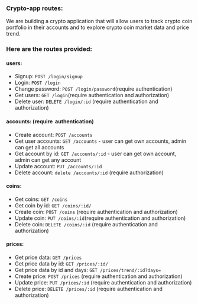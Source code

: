 ### Crypto-app routes:

We are building a crypto application that will allow users to track crypto coin portfolio in their accounts and to explore crypto coin market data and price trend. 

### Here are the routes provided:

#### users:
- Signup: `POST /login/signup`
- Login: `POST /login`
- Change password: `POST /login/password`(require authentication) 
- Get users: `GET /login`(require authentication and authorization) 
- Delete user: `DELETE /login/:id` (require authentication and authorization) 

#### accounts: (require  authentication)
- Create account: `POST /accounts` 
- Get user accounts: `GET /accounts` - user can get own accounts, admin can get all accounts
- Get account by id: `GET /accounts/:id` - user can get own account, admin can get any account
- Update account: `PUT /accounts/:id`
- Delete account: `delete /accounts/:id` (require authorization)

#### coins:
- Get coins: `GET /coins`
- Get coin by id: `GET /coins/:id/`
- Create coin: `POST /coins` (require authentication and authorization)
- Update coin: `PUT /coins/:id`(require authentication and authorization)
- Delete coin: `DELETE /coins/:id` (require authentication and authorization)

#### prices:
- Get price data: `GET /prices`
- Get price data by id: `GET /prices/:id/`
- Get price data by id and days: `GET /prices/trend/:id?days=`
- Create price: `POST /prices` (require authentication and authorization)
- Update price: `PUT /prices/:id` (require authentication and authorization)
- Delete price: `DELETE /prices/:id` (require authentication and authorization)
